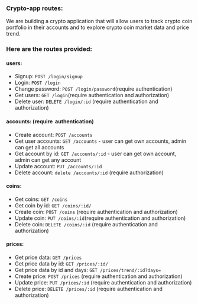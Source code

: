 ### Crypto-app routes:

We are building a crypto application that will allow users to track crypto coin portfolio in their accounts and to explore crypto coin market data and price trend. 

### Here are the routes provided:

#### users:
- Signup: `POST /login/signup`
- Login: `POST /login`
- Change password: `POST /login/password`(require authentication) 
- Get users: `GET /login`(require authentication and authorization) 
- Delete user: `DELETE /login/:id` (require authentication and authorization) 

#### accounts: (require  authentication)
- Create account: `POST /accounts` 
- Get user accounts: `GET /accounts` - user can get own accounts, admin can get all accounts
- Get account by id: `GET /accounts/:id` - user can get own account, admin can get any account
- Update account: `PUT /accounts/:id`
- Delete account: `delete /accounts/:id` (require authorization)

#### coins:
- Get coins: `GET /coins`
- Get coin by id: `GET /coins/:id/`
- Create coin: `POST /coins` (require authentication and authorization)
- Update coin: `PUT /coins/:id`(require authentication and authorization)
- Delete coin: `DELETE /coins/:id` (require authentication and authorization)

#### prices:
- Get price data: `GET /prices`
- Get price data by id: `GET /prices/:id/`
- Get price data by id and days: `GET /prices/trend/:id?days=`
- Create price: `POST /prices` (require authentication and authorization)
- Update price: `PUT /prices/:id` (require authentication and authorization)
- Delete price: `DELETE /prices/:id` (require authentication and authorization)
